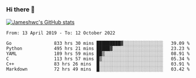 ### Hi there 👋

[![Jameshwc's GitHub stats](https://github-readme-stats.vercel.app/api?username=jameshwc)](https://github.com/anuraghazra/github-readme-stats)

<!--START_SECTION:waka-->

```text
From: 13 April 2019 - To: 12 October 2022

Go                833 hrs 30 mins █████████▓░░░░░░░░░░░░░░░   39.09 %
Python            495 hrs 21 mins █████▓░░░░░░░░░░░░░░░░░░░   23.23 %
YAML              189 hrs 59 mins ██▒░░░░░░░░░░░░░░░░░░░░░░   08.91 %
C                 113 hrs 57 mins █▒░░░░░░░░░░░░░░░░░░░░░░░   05.34 %
C++               83 hrs 26 mins  █░░░░░░░░░░░░░░░░░░░░░░░░   03.91 %
Markdown          72 hrs 49 mins  █░░░░░░░░░░░░░░░░░░░░░░░░   03.42 %
```

<!--END_SECTION:waka-->